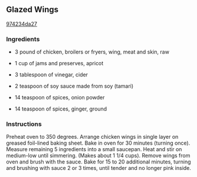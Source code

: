 ## Glazed Wings

[974234da27](http://www.food.com/recipe/glazed-wings-518901)

### Ingredients

 - 3 pound of chicken, broilers or fryers, wing, meat and skin, raw

 - 1 cup of jams and preserves, apricot

 - 3 tablespoon of vinegar, cider

 - 2 teaspoon of soy sauce made from soy (tamari)

 - 14 teaspoon of spices, onion powder

 - 14 teaspoon of spices, ginger, ground

### Instructions

Preheat oven to 350 degrees. Arrange chicken wings in single layer on greased foil-lined baking sheet. Bake in oven for 30 minutes (turning once). Measure remaining 5 ingredients into a small saucepan. Heat and stir on medium-low until simmering. (Makes about 1 1/4 cups). Remove wings from oven and brush with the sauce. Bake for 15 to 20 additional minutes, turning and brushing with sauce 2 or 3 times, until tender and no longer pink inside.